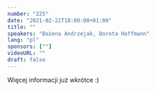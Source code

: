 ```yaml
---
number: "225"
date: "2021-02-22T18:00:00+01:00"
title: ""
speakers: "Bożena Andrzejak, Dorota Hoffmann"
lang: "pl"
sponsors: [""]
videoURL: ""
draft: false
---
```


Więcej informacji już wkrótce :)
